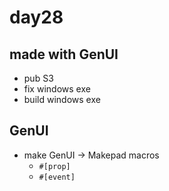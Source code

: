 # day28

## made with GenUI

- pub S3
- fix windows exe
- build windows exe

## GenUI

- make GenUI -> Makepad macros
  - `#[prop]`
  - `#[event]`